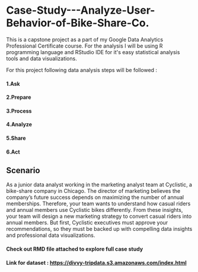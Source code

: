 # Case-Study---Analyze-User-Behavior-of-Bike-Share-Co.

This is a capstone project as a part of my Google Data Analytics Professional Certificate course. For the analysis I will be using R programming language and RStudio IDE for it's easy statistical analysis tools and data visualizations.

For this project following data analysis steps will be followed :  
#### 1.Ask 
#### 2.Prepare 
#### 3.Process 
#### 4.Analyze 
#### 5.Share 
#### 6.Act

## Scenario

As a junior data analyst working in the marketing analyst team at Cyclistic, a bike-share company in Chicago. The director of marketing believes the company’s future success depends on maximizing the number of annual memberships. Therefore, your team wants to understand how casual riders and annual members use Cyclistic bikes differently. From these insights, your team will design a new marketing strategy to convert casual riders into annual members. But first, Cyclistic executives must approve your recommendations, so they must be backed up with compelling data insights and professional data visualizations. 

#### Check out RMD file attached to explore full case study 

#### Link for dataset : https://divvy-tripdata.s3.amazonaws.com/index.html
